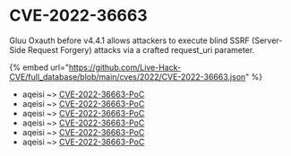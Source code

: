 # CVE-2022-36663

Gluu Oxauth before v4.4.1 allows attackers to execute blind SSRF (Server-Side Request Forgery) attacks via a crafted request_uri parameter.

{% embed url="https://github.com/Live-Hack-CVE/full_database/blob/main/cves/2022/CVE-2022-36663.json" %}


* aqeisi ~> [CVE-2022-36663-PoC](https://www.alice-snow.ru/2022/database/cve-2022-36663/cve-2022-36663-poc-aqeisi)
* aqeisi ~> [CVE-2022-36663-PoC](https://www.alice-snow.ru/2022/database/cve-2022-36663/cve-2022-36663-poc-aqeisi)
* aqeisi ~> [CVE-2022-36663-PoC](https://www.alice-snow.ru/2022/database/cve-2022-36663/cve-2022-36663-poc-aqeisi)
* aqeisi ~> [CVE-2022-36663-PoC](https://www.alice-snow.ru/2022/database/cve-2022-36663/cve-2022-36663-poc-aqeisi)
* aqeisi ~> [CVE-2022-36663-PoC](https://www.alice-snow.ru/2022/database/cve-2022-36663/cve-2022-36663-poc-aqeisi)
* aqeisi ~> [CVE-2022-36663-PoC](https://www.alice-snow.ru/2022/database/cve-2022-36663/cve-2022-36663-poc-aqeisi)